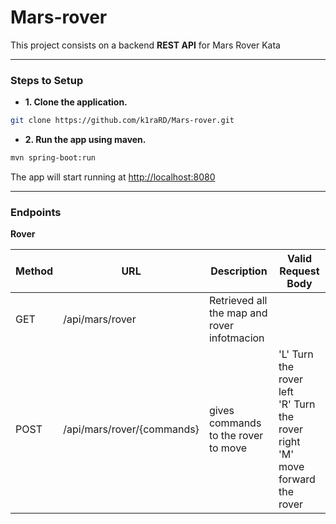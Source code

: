 # Mars-rover

This project consists on a backend **REST API** for Mars Rover Kata

---

### Steps to Setup

- **1. Clone the application.**

``` bash
git clone https://github.com/k1raRD/Mars-rover.git
```

- **2. Run the app using maven.**

```bash
mvn spring-boot:run
```

The app will start running at [http://localhost:8080](http://localhost:8080/)

---

### Endpoints

**Rover**

| Method | URL                        | Description                                 | Valid Request Body                                                                  |
| ------ |----------------------------|---------------------------------------------|-------------------------------------------------------------------------------------|
| GET    | /api/mars/rover            | Retrieved all the map and rover infotmacion |                                                                                     |
| POST   | /api/mars/rover/{commands} | gives commands to the rover to move         | 'L' Turn the rover left<br/>'R' Turn the rover right<br/>'M' move forward the rover |